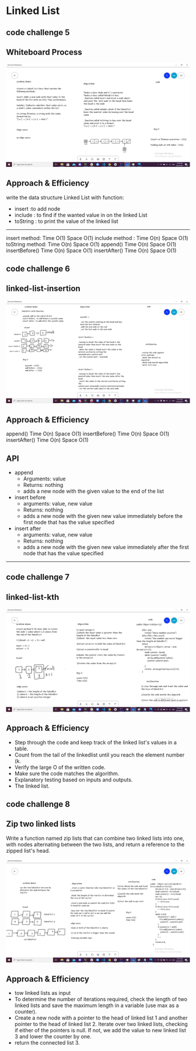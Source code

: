 
# Linked List
## code challenge 5



## Whiteboard Process

![whiteboard](./linkedList1.png)

## Approach & Efficiency
write the data structure Linked List with function:
* insert :to add node
* include : to find if the wanted value in on the linked List
* toString : to print the value of the linked list
________________________________________________________
insert method:
Time O(1)
Space O(1)
include method :
Time O(n)
Space O(1)
toString method:
Time O(n)
Space O(1)
append()
Time O(n)
Space O(1)
insertBefore()
Time O(n)
Space O(1)
insertAfter()
Time O(n)
Space O(1)




## code challenge 6
## linked-list-insertion


![whiteboard](./linkedList2.png)

## Approach & Efficiency
append()
Time O(n)
Space O(1)
insertBefore()
Time O(n)
Space O(1)
insertAfter()
Time O(n)
Space O(1)

## API
* append
  * Arguments: value
  * Returns: nothing
  * adds a new node with the given value to the end of the list
* insert before
  * arguments: value, new value
  * Returns: nothing
  * adds a new node with the given new value immediately before the first node that has the value specified
* insert after
  * arguments: value, new value
  * Returns: nothing
  * adds a new node with the given new value immediately after the first node that has the value specified

--------------------------------------

## code challenge 7
## linked-list-kth

![whiteboard](./linkedlist33.png)

## Approach & Efficiency
* Step through the code and keep track of the linked list's values in a table.
* Count from the tail of the linkedlist until you reach the element number (k.
* Verify the large O of the written code.
* Make sure the code matches the algorithm.
* Explanatory testing based on inputs and outputs.
* The linked list.

## code challenge 8
## Zip two linked lists
Write a function named zip lists that can combine two linked lists into one, with nodes alternating between the two lists, and return a reference to the zipped list's head.

![whiteboard](./linkedlist4.png)

## Approach & Efficiency
* tow linked lists as input
* To determine the number of iterations required, check the length of two linked lists and save the maximum length in a variable (use max as a counter).
* Create a new node with a pointer to the head of linked list 1 and another pointer to the head of linked list 2. Iterate over two linked lists, checking if either of the pointers is null. If not, we add the value to new linked list 3 and lower the counter by one.
* return the connected list 3.







